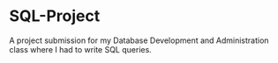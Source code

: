 # SQL-Project
A project submission for my Database Development and Administration class where I had to write SQL queries.
